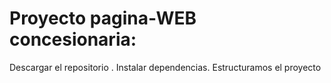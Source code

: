 # Proyecto pagina-WEB concesionaria:
Descargar el repositorio .
Instalar dependencias. 
Estructuramos el proyecto
